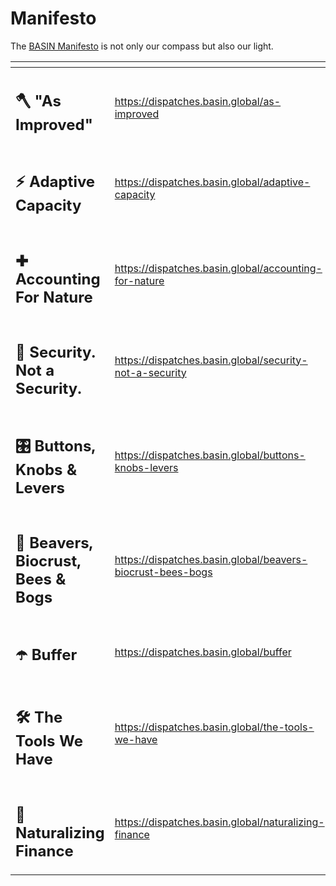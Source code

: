 # Manifesto

The [BASIN Manifesto](https://dispatches.basin.global/category/manifesto) is not only our compass but also our light.

<table data-view="cards"><thead><tr><th></th><th data-hidden data-card-target data-type="content-ref"></th></tr></thead><tbody><tr><td><h2>🪓 "As Improved"</h2></td><td><a href="https://dispatches.basin.global/as-improved">https://dispatches.basin.global/as-improved</a></td></tr><tr><td><h2>⚡️ Adaptive Capacity</h2></td><td><a href="https://dispatches.basin.global/adaptive-capacity">https://dispatches.basin.global/adaptive-capacity</a></td></tr><tr><td><h2>✚ Accounting For Nature</h2></td><td><a href="https://dispatches.basin.global/accounting-for-nature">https://dispatches.basin.global/accounting-for-nature</a></td></tr><tr><td><h2>🌌 Security. Not a Security.</h2></td><td><a href="https://dispatches.basin.global/security-not-a-security">https://dispatches.basin.global/security-not-a-security</a></td></tr><tr><td><h2>🎛️ Buttons, Knobs &#x26; Levers</h2></td><td><a href="https://dispatches.basin.global/buttons-knobs-levers">https://dispatches.basin.global/buttons-knobs-levers</a></td></tr><tr><td><h2>🦫 Beavers, Biocrust, Bees &#x26; Bogs</h2></td><td><a href="https://dispatches.basin.global/beavers-biocrust-bees-bogs">https://dispatches.basin.global/beavers-biocrust-bees-bogs</a></td></tr><tr><td><h2>☂️ Buffer</h2></td><td><a href="https://dispatches.basin.global/buffer">https://dispatches.basin.global/buffer</a></td></tr><tr><td><h2>🛠 The Tools We Have</h2></td><td><a href="https://dispatches.basin.global/the-tools-we-have">https://dispatches.basin.global/the-tools-we-have</a></td></tr><tr><td><h2>🏦 Naturalizing Finance</h2></td><td><a href="https://dispatches.basin.global/naturalizing-finance">https://dispatches.basin.global/naturalizing-finance</a></td></tr></tbody></table>
